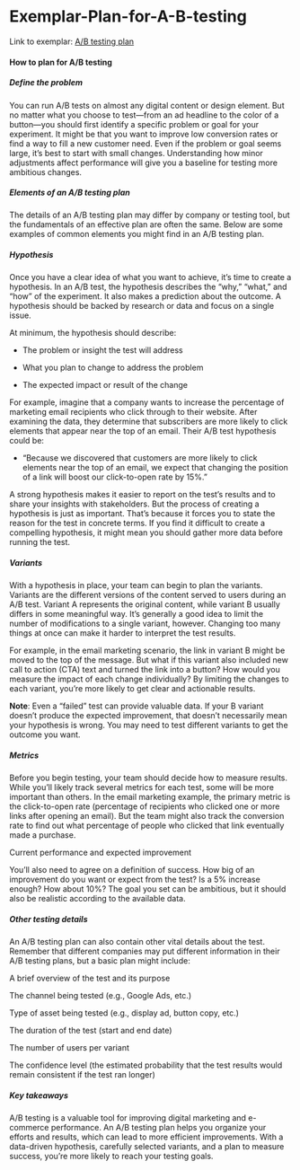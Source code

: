 # Exemplar-Plan-for-A-B-testing


Link to exemplar: [A/B testing plan](https://docs.google.com/document/d/1rzjTpoz5DuTsItQw-nuBGsKUr4qkID97yGE5loqL8Cw/edit#heading=h.sj38p95907xq)


#### How to plan for A/B testing

##### Define the problem
You can run A/B tests on almost any digital content or design element. But no matter what you choose to test—from an ad headline to the color of a button—you should first identify a specific problem or goal for your experiment. It might be that you want to improve low conversion rates or find a way to fill a new customer need. Even if the problem or goal seems large, it’s best to start with small changes. Understanding how minor adjustments affect performance will give you a baseline for testing more ambitious changes.

##### Elements of an A/B testing plan
The details of an A/B testing plan may differ by company or testing tool, but the fundamentals of an effective plan are often the same. Below are some examples of common elements you might find in an A/B testing plan.

##### Hypothesis
Once you have a clear idea of what you want to achieve, it’s time to create a hypothesis. In an A/B test, the hypothesis describes the “why,” “what,” and “how” of the experiment. It also makes a prediction about the outcome. A hypothesis should be backed by research or data and focus on a single issue. 

At minimum, the hypothesis should describe:

- The problem or insight the test will address 

- What you plan to change to address the problem

- The expected impact or result of the change 

For example, imagine that a company wants to increase the percentage of marketing email recipients who click through to their website. After examining the data, they determine that subscribers are more likely to click elements that appear near the top of an email. Their A/B test hypothesis could be:

- “Because we discovered that customers are more likely to click elements near the top of an email, we expect that changing the position of a link will boost our click-to-open rate by 15%.”

A strong hypothesis makes it easier to report on the test’s results and to share your insights with stakeholders. But the process of creating a hypothesis is just as important. That’s because it forces you to state the reason for the test in concrete terms. If you find it difficult to create a compelling hypothesis, it might mean you should gather more data before running the test.

##### Variants
With a hypothesis in place, your team can begin to plan the variants. Variants are the different versions of the content served to users during an A/B test. Variant A represents the original content, while variant B usually differs in some meaningful way. It’s generally a good idea to limit the number of modifications to a single variant, however. Changing too many things at once can make it harder to interpret the test results.

For example, in the email marketing scenario, the link in variant B might be moved to the top of the message. But what if this variant also included new call to action (CTA) text and turned the link into a button? How would you measure the impact of each change individually? By limiting the changes to each variant, you’re more likely to get clear and actionable results.

**Note**: Even a “failed” test can provide valuable data. If your B variant doesn’t produce the expected improvement, that doesn’t necessarily mean your hypothesis is wrong. You may need to test different variants to get the outcome you want.

##### Metrics
Before you begin testing, your team should decide how to measure results. While you’ll likely track several metrics for each test, some will be more important than others. In the email marketing example, the primary metric is the click-to-open rate (percentage of recipients who clicked one or more links after opening an email). But the team might also track the conversion rate to find out what percentage of people who clicked that link eventually made a purchase. 

Current performance and expected improvement

You’ll also need to agree on a definition of success. How big of an improvement do you want or expect from the test? Is a 5% increase enough? How about 10%? The goal you set can be ambitious, but it should also be realistic according to the available data.

##### Other testing details
An A/B testing plan can also contain other vital details about the test. Remember that different companies may put different information in their A/B testing plans, but a basic plan might include:

A brief overview of the test and its purpose

The channel being tested (e.g., Google Ads, etc.)

Type of asset being tested (e.g., display ad, button copy, etc.)

The duration of the test (start and end date)

The number of users per variant

The confidence level (the estimated probability that the test results would remain consistent if the test ran longer)

##### Key takeaways
A/B testing is a valuable tool for improving digital marketing and e-commerce performance. An A/B testing plan helps you organize your efforts and results, which can lead to more efficient improvements. With a data-driven hypothesis, carefully selected variants, and a plan to measure success, you’re more likely to reach your testing goals.
